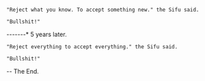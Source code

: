     "Reject what you know. To accept something new." the Sifu said.

    "Bullshit!"

-------* 5 years later.

    "Reject everything to accept everything." the Sifu said.

    "Bullshit!"

-- The End.